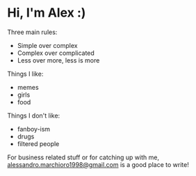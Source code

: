 # Hi, I'm Alex :)

Three main rules:
- Simple over complex
- Complex over complicated
- Less over more, less is more

Things I like:
- memes
- girls
- food

Things I don't like:
- fanboy-ism
- drugs
- filtered people

For business related stuff or for catching up with me, alessandro.marchioro1998@gmail.com is a good place to write!
